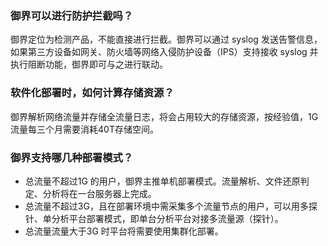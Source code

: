 ### 御界可以进行防护拦截吗？
御界定位为检测产品，不能直接进行拦截。御界可以通过 syslog 发送告警信息，如果第三方设备如网关、防火墙等网络入侵防护设备（IPS）支持接收 syslog 并执行阻断功能，御界即可与之进行联动。

### 软件化部署时，如何计算存储资源？
御界解析网络流量并存储全流量日志，将会占用较大的存储资源，按经验值，1G流量每三个月需要消耗40T存储空间。

### 御界支持哪几种部署模式？
- 总流量不超过1G 的用户，御界主推单机部署模式。流量解析、文件还原判定、分析将在一台服务器上完成。
- 总流量不超过3G，且在部署环境中需采集多个流量节点的用户，可以用多探针、单分析平台部署模式，即单台分析平台对接多流量源（探针）。
- 总流量流量大于3G 时平台将需要使用集群化部署。

